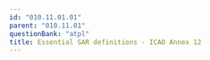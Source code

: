 ```yaml
---
id: "010.11.01.01"
parent: "010.11.01"
questionBank: "atpl"
title: Essential SAR definitions - ICAO Annex 12
---
```

